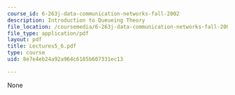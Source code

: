 ```yaml
---
course_id: 6-263j-data-communication-networks-fall-2002
description: Introduction to Queueing Theory
file_location: /coursemedia/6-263j-data-communication-networks-fall-2002/8e7e4eb24a92a964c6185b607331ec13_Lectures5_6.pdf
file_type: application/pdf
layout: pdf
title: Lectures5_6.pdf
type: course
uid: 8e7e4eb24a92a964c6185b607331ec13

---
```

None